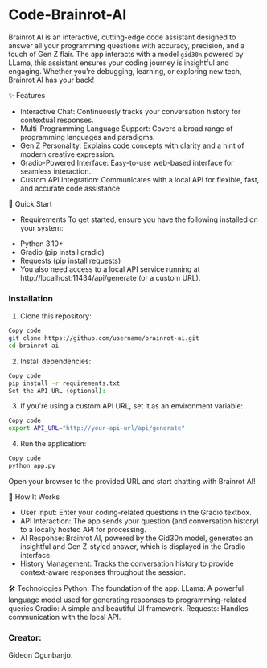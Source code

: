 # Code-Brainrot-AI

Brainrot AI is an interactive, cutting-edge code assistant designed to answer all your programming questions with accuracy, precision, and a touch of Gen Z flair. The app interacts with a model ```gid30n``` powered by LLama, this assistant ensures your coding journey is insightful and engaging. Whether you're debugging, learning, or exploring new tech, Brainrot AI has your back!

✨ Features
- Interactive Chat: Continuously tracks your conversation history for contextual responses.
- Multi-Programming Language Support: Covers a broad range of programming languages and paradigms.
- Gen Z Personality: Explains code concepts with clarity and a hint of modern creative expression.
- Gradio-Powered Interface: Easy-to-use web-based interface for seamless interaction.
- Custom API Integration: Communicates with a local API for flexible, fast, and accurate code assistance.

🚀 Quick Start
* Requirements
To get started, ensure you have the following installed on your system:

- Python 3.10+
- Gradio (pip install gradio)
- Requests (pip install requests)
- You also need access to a local API service running at http://localhost:11434/api/generate (or a custom URL).

### Installation
1. Clone this repository:

```bash
Copy code
git clone https://github.com/username/brainrot-ai.git
cd brainrot-ai
```
2. Install dependencies:

```bash
Copy code
pip install -r requirements.txt
Set the API URL (optional):
```

3. If you're using a custom API URL, set it as an environment variable:

```bash
Copy code
export API_URL="http://your-api-url/api/generate"
```
4. Run the application:

``` bash
Copy code
python app.py
```
Open your browser to the provided URL and start chatting with Brainrot AI!

🌟 How It Works
- User Input: Enter your coding-related questions in the Gradio textbox.
- API Interaction: The app sends your question (and conversation history) to a locally hosted API for processing.
- AI Response: Brainrot AI, powered by the Gid30n model, generates an insightful and Gen Z-styled answer, which is displayed in the Gradio interface.
- History Management: Tracks the conversation history to provide context-aware responses throughout the session.

🛠 Technologies
Python: The foundation of the app.
LLama: A powerful language model used for generating responses to programming-related queries
Gradio: A simple and beautiful UI framework.
Requests: Handles communication with the local API.

### Creator:
Gideon Ogunbanjo.